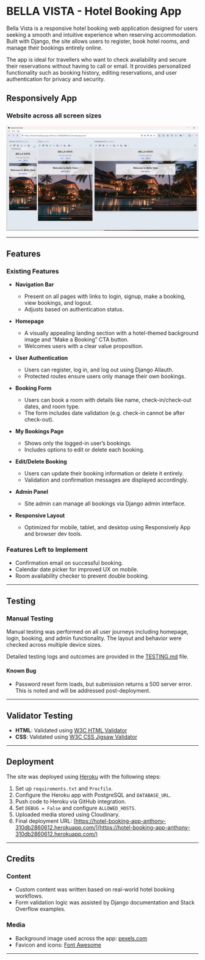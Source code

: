 # BELLA VISTA - Hotel Booking App

Bella Vista is a responsive hotel booking web application designed for users seeking a smooth and intuitive experience when reserving accommodation. Built with Django, the site allows users to register, book hotel rooms, and manage their bookings entirely online.

The app is ideal for travellers who want to check availability and secure their reservations without having to call or email. It provides personalized functionality such as booking history, editing reservations, and user authentication for privacy and security.

## Responsively App

### Website across all screen sizes

![Responsive preview on all different screen sizes](\assets\images\responsively_bella_vista.png)

---

## Features

### Existing Features

- **Navigation Bar**
  - Present on all pages with links to login, signup, make a booking, view bookings, and logout.
  - Adjusts based on authentication status.

- **Homepage**
  - A visually appealing landing section with a hotel-themed background image and “Make a Booking” CTA button.
  - Welcomes users with a clear value proposition.

- **User Authentication**
  - Users can register, log in, and log out using Django Allauth.
  - Protected routes ensure users only manage their own bookings.

- **Booking Form**
  - Users can book a room with details like name, check-in/check-out dates, and room type.
  - The form includes date validation (e.g. check-in cannot be after check-out).

- **My Bookings Page**
  - Shows only the logged-in user’s bookings.
  - Includes options to edit or delete each booking.

- **Edit/Delete Booking**
  - Users can update their booking information or delete it entirely.
  - Validation and confirmation messages are displayed accordingly.

- **Admin Panel**
  - Site admin can manage all bookings via Django admin interface.

- **Responsive Layout**
  - Optimized for mobile, tablet, and desktop using Responsively App and browser dev tools.

### Features Left to Implement

- Confirmation email on successful booking.
- Calendar date picker for improved UX on mobile.
- Room availability checker to prevent double booking.

---

## Testing

### Manual Testing

Manual testing was performed on all user journeys including homepage, login, booking, and admin functionality. The layout and behavior were checked across multiple device sizes.

Detailed testing logs and outcomes are provided in the [TESTING.md](TESTING.md) file.

#### Known Bug
- Password reset form loads, but submission returns a 500 server error. This is noted and will be addressed post-deployment.

---

## Validator Testing

- **HTML**: Validated using [W3C HTML Validator](https://validator.w3.org/)
- **CSS**: Validated using [W3C CSS Jigsaw Validator](https://jigsaw.w3.org/css-validator/)

---

## Deployment

The site was deployed using [Heroku](https://heroku.com) with the following steps:

1. Set up `requirements.txt` and `Procfile`.
2. Configure the Heroku app with PostgreSQL and `DATABASE_URL`.
3. Push code to Heroku via GitHub integration.
4. Set `DEBUG = False` and configure `ALLOWED_HOSTS`.
5. Uploaded media stored using Cloudinary.
6. Final deployment URL: [https://hotel-booking-app-anthony-310db2860612.herokuapp.com/](https://hotel-booking-app-anthony-310db2860612.herokuapp.com/)

---

## Credits

### Content

- Custom content was written based on real-world hotel booking workflows.
- Form validation logic was assisted by Django documentation and Stack Overflow examples.

### Media

- Background image used across the app: [pexels.com](https://pexels.com/)
- Favicon and icons: [Font Awesome](https://fontawesome.com/)

---

